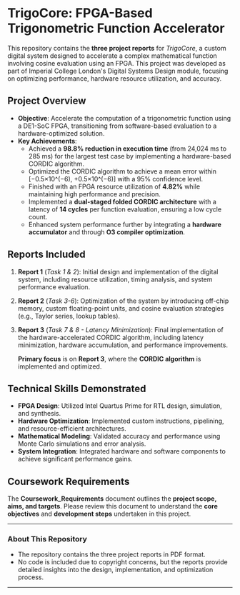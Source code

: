 # **TrigoCore: FPGA-Based Trigonometric Function Accelerator**

This repository contains the **three project reports** for *TrigoCore*, a custom digital system designed to accelerate a complex mathematical function involving cosine evaluation using an FPGA. This project was developed as part of Imperial College London's Digital Systems Design module, focusing on optimizing performance, hardware resource utilization, and accuracy.

## **Project Overview**
- **Objective**: Accelerate the computation of a trigonometric function using a DE1-SoC FPGA, transitioning from software-based evaluation to a hardware-optimized solution.
- **Key Achievements**:
  - Achieved a **98.8% reduction in execution time** (from 24,024 ms to 285 ms) for the largest test case by implementing a hardware-based CORDIC algorithm.
  - Optimized the CORDIC algorithm to achieve a mean error within [−0.5×10^(−6), +0.5×10^(−6)] with a 95% confidence level.
  - Finished with an FPGA resource utilization of **4.82%** while maintaining high performance and precision.
  - Implemented a **dual-staged folded CORDIC architecture** with a latency of **14 cycles** per function evaluation, ensuring a low cycle count.
  - Enhanced system performance further by integrating a **hardware accumulator** and through **O3 compiler optimization**.

## **Reports Included**
1. **Report 1** (*Task 1 & 2*): Initial design and implementation of the digital system, including resource utilization, timing analysis, and system performance evaluation.
2. **Report 2** (*Task 3-6*): Optimization of the system by introducing off-chip memory, custom floating-point units, and cosine evaluation strategies (e.g., Taylor series, lookup tables).
3. **Report 3** (*Task 7 & 8 - Latency Minimization*): Final implementation of the hardware-accelerated CORDIC algorithm, including latency minimization, hardware accumulation, and performance improvements.

   **Primary focus** is on **Report 3**, where the **CORDIC algorithm** is implemented and optimized.

## **Technical Skills Demonstrated**
- **FPGA Design**: Utilized Intel Quartus Prime for RTL design, simulation, and synthesis.
- **Hardware Optimization**: Implemented custom instructions, pipelining, and resource-efficient architectures.
- **Mathematical Modeling**: Validated accuracy and performance using Monte Carlo simulations and error analysis.
- **System Integration**: Integrated hardware and software components to achieve significant performance gains.

## **Coursework Requirements**
The **Coursework_Requirements** document outlines the **project scope, aims, and targets**. Please review this document to understand the **core objectives** and **development steps** undertaken in this project.

---

### **About This Repository**
- The repository contains the three project reports in PDF format.
- No code is included due to copyright concerns, but the reports provide detailed insights into the design, implementation, and optimization process.

---
